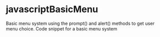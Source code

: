 # javascriptBasicMenu
Basic menu system using the prompt() and alert() methods to get user menu choice.
Code snippet for a basic menu system
